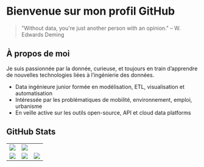 # Bienvenue sur mon profil GitHub
> "Without data, you're just another person with an opinion." – W. Edwards Deming
> 
## À propos de moi

Je suis passionnée par la donnée, curieuse, et toujours en train d’apprendre de nouvelles technologies liées à l’ingénierie des données.

- Data ingénieure junior formée en modélisation, ETL, visualisation et automatisation
- Intéressée par les problématiques de mobilité, environnement, emploi, urbanisme
- En veille active sur les outils open-source, API et cloud data platforms

## GitHub Stats

<table>
  <tr>
    <td><img src="http://github-profile-summary-cards.vercel.app/api/cards/profile-details?username=nafyssat&theme=nord_dark" /></td>
    <td><img src="http://github-profile-summary-cards.vercel.app/api/cards/repos-per-language?username=nafyssat&theme=nord_dark" /></td>
  </tr>
  <tr>
    <td><img src="http://github-profile-summary-cards.vercel.app/api/cards/stats?username=nafyssat&theme=nord_dark" /></td>
    <td><img src="http://github-profile-summary-cards.vercel.app/api/cards/most-commit-language?username=nafyssat&theme=nord_dark" /></td>
    <td><img src="http://github-profile-summary-cards.vercel.app/api/cards/productive-time?username=nafyssat&theme=nord_dark" /></td>
  </tr>
</table>


